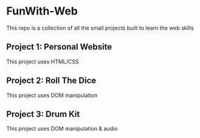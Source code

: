 # FunWith-Web
This repo is a collection of all the small projects built to learn the web skills

## Project 1: Personal Website
This project uses HTML/CSS 

## Project 2: Roll The Dice
This project uses DOM manipulation

## Project 3: Drum Kit
This project uses DOM manipulation & audio
